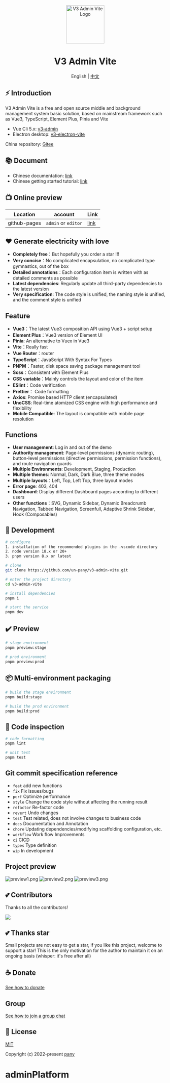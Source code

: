 <div align="center">
  <img alt="V3 Admin Vite Logo" width="120" height="120" src="./src/assets/layouts/logo.png">
  <h1>V3 Admin Vite</h1>
  <span>English | <a href="./README.zh-CN.md">中文</a></span>
</div>

## ⚡ Introduction

V3 Admin Vite is a free and open source middle and background management system basic solution, based on mainstream framework such as Vue3, TypeScript, Element Plus, Pinia and Vite

- Vue Cli 5.x: [v3-admin](https://github.com/un-pany/v3-admin)
- Electron desktop: [v3-electron-vite](https://github.com/un-pany/v3-electron-vite)

China repository: [Gitee](https://gitee.com/un-pany/v3-admin-vite)

## 📚 Document

- Chinese documentation: [link](https://juejin.cn/post/7089377403717287972)
- Chinese getting started tutorial: [link](https://juejin.cn/column/7207659644487139387)

## 📺 Online preview

| Location     | account             | Link                                            |
| ------------ | ------------------- | ----------------------------------------------- |
| github-pages | `admin` or `editor` | [link](https://un-pany.github.io/v3-admin-vite) |

## ❤️ Generate electricity with love

- **Completely free**：But hopefully you order a star !!!
- **Very concise**：No complicated encapsulation, no complicated type gymnastics, out of the box
- **Detailed annotations**：Each configuration item is written with as detailed comments as possible
- **Latest dependencies**: Regularly update all third-party dependencies to the latest version
- **Very specification**: The code style is unified, the naming style is unified, and the comment style is unified

## Feature

- **Vue3**：The latest Vue3 composition API using Vue3 + script setup
- **Element Plus**：Vue3 version of Element UI
- **Pinia**: An alternative to Vuex in Vue3
- **Vite**：Really fast
- **Vue Router**：router
- **TypeScript**：JavaScript With Syntax For Types
- **PNPM**：Faster, disk space saving package management tool
- **Scss**：Consistent with Element Plus
- **CSS variable**：Mainly controls the layout and color of the item
- **ESlint**：Code verification
- **Prettier**： Code formatting
- **Axios**: Promise based HTTP client (encapsulated)
- **UnoCSS**: Real-time atomized CSS engine with high performance and flexibility
- **Mobile Compatible**: The layout is compatible with mobile page resolution

## Functions

- **User management**: Log in and out of the demo
- **Authority management**: Page-level permissions (dynamic routing), button-level permissions (directive permissions, permission functions), and route navigation guards
- **Multiple Environments**: Development, Staging, Production
- **Multiple themes**: Normal, Dark, Dark Blue, three theme modes
- **Multiple layouts**：Left, Top, Left Top, three layout modes
- **Error page**: 403, 404
- **Dashboard**: Display different Dashboard pages according to different users
- **Other functions**：SVG, Dynamic Sidebar, Dynamic Breadcrumb Navigation, Tabbed Navigation, Screenfull, Adaptive Shrink Sidebar, Hook (Composables)

## 🚀 Development

```bash
# configure
1. installation of the recommended plugins in the .vscode directory
2. node version 18.x or 20+
3. pnpm version 8.x or latest

# clone
git clone https://github.com/un-pany/v3-admin-vite.git

# enter the project directory
cd v3-admin-vite

# install dependencies
pnpm i

# start the service
pnpm dev
```

## ✔️ Preview

```bash
# stage environment
pnpm preview:stage

# prod environment
pnpm preview:prod
```

## 📦️ Multi-environment packaging

```bash
# build the stage environment
pnpm build:stage

# build the prod environment
pnpm build:prod
```

## 🔧 Code inspection

```bash
# code formatting
pnpm lint

# unit test
pnpm test
```

## Git commit specification reference

- `feat` add new functions
- `fix` Fix issues/bugs
- `perf` Optimize performance
- `style` Change the code style without affecting the running result
- `refactor` Re-factor code
- `revert` Undo changes
- `test` Test related, does not involve changes to business code
- `docs` Documentation and Annotation
- `chore` Updating dependencies/modifying scaffolding configuration, etc.
- `workflow` Work flow Improvements
- `ci` CICD
- `types` Type definition
- `wip` In development

## Project preview

![preview1.png](./src/assets/docs/preview1.png)
![preview2.png](./src/assets/docs/preview2.png)
![preview3.png](./src/assets/docs/preview3.png)

## 💕 Contributors

Thanks to all the contributors!

<a href="https://github.com/un-pany/v3-admin-vite/graphs/contributors">
  <img src="https://contrib.rocks/image?repo=un-pany/v3-admin-vite" />
</a>

## 💕 Thanks star

Small projects are not easy to get a star, if you like this project, welcome to support a star! This is the only motivation for the author to maintain it on an ongoing basis (whisper: it's free after all)

## ☕ Donate

[See how to donate](https://github.com/un-pany/v3-admin-vite/issues/69)

## Group

[See how to join a group chat](https://github.com/un-pany/v3-admin-vite/issues/191)

## 📄 License

[MIT](./LICENSE)

Copyright (c) 2022-present [pany](https://github.com/pany-ang)

# adminPlatform
